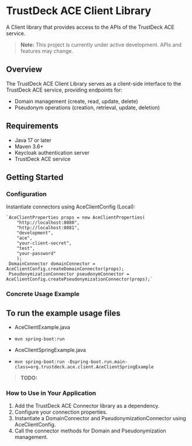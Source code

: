 # TrustDeck ACE Client Library 
A Client library that provides access to the APIs of the TrustDeck ACE service.

> **Note:** This project is currently under active development. APIs and features may change.

## Overview

The TrustDeck ACE Client Library serves as a client-side interface to the TrustDeck ACE service, providing endpoints for:

- Domain management (create, read, update, delete)
- Pseudonym operations (creation, retrieval, update, deletion)

## Requirements

- Java 17 or later
- Maven 3.6+
- Keycloak authentication server
- TrustDeck ACE service

## Getting Started

### Configuration

Instantiate connectors using AceClientConfig (Local):

    `AceClientProperties props = new AceClientProperties(
        "http://localhost:8080",
        "http://localhost:8081",
        "development",
        "ace",
        "your-client-secret",
        "test",
        "your-password"
        );
     DomainConnector domainConnector = AceClientConfig.createDomainConnector(props);
     PseudonymizationConnector pseudonymConnector = AceClientConfig.createPseudonymizationConnector(props);`


### Concrete Usage Example

## To run the example usage files

- AceClientExample.java
- `mvn spring-boot:run`

- AceClientSpringExample.java
- `mvn spring-boot:run -Dspring-boot.run.main-class=org.trustdeck.ace.client.AceClientSpringExample`


> **TODO:**

### How to Use in Your Application

1. Add the TrustDeck ACE Connector library as a dependency.
2. Configure your connection properties.
3. Instantiate a DomainConnector and PseudonymizationConnector using AceClientConfig.
4. Call the connector methods for Domain and Pseudonymization management.

